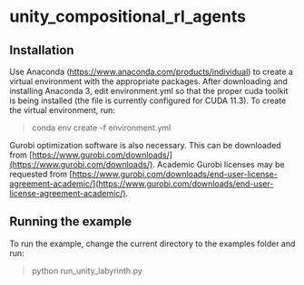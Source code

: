 # unity_compositional_rl_agents

## Installation

Use Anaconda (https://www.anaconda.com/products/individual) to create a virtual environment with the appropriate packages.
After downloading and installing Anaconda 3, edit environment.yml so that the proper cuda toolkit is being installed (the file is currently configured for CUDA 11.3). 
To create the virtual environment, run:

> conda env create -f environment.yml

Gurobi optimization software is also necessary. This can be downloaded from [https://www.gurobi.com/downloads/](https://www.gurobi.com/downloads/).
Academic Gurobi licenses may be requested from [https://www.gurobi.com/downloads/end-user-license-agreement-academic/](https://www.gurobi.com/downloads/end-user-license-agreement-academic/).

## Running the example

To run the example, change the current directory to the examples folder and run:
> python run_unity_labyrinth.py
